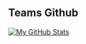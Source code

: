 ## Teams Github 

[![My GitHub Stats](https://github-readme-stats.vercel.app/api/?username=Zaps6000&count_private=true&theme=tokyonight&showicons=true)]()
